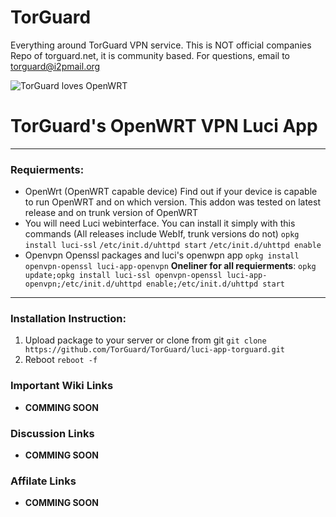 # TorGuard
Everything around TorGuard VPN service. This is NOT official companies Repo of torguard.net, it is community based. For questions, email to torguard@i2pmail.org 

![TorGuard loves OpenWRT](https://i.imgur.com/nN9d9gM.png)
# TorGuard's OpenWRT VPN Luci App

***

### Requierments:
* OpenWrt (OpenWRT capable device) 
Find out if your device is capable to run OpenWRT and on which version. This addon was tested on latest release and on trunk version of OpenWRT
* You will need Luci webinterface. You can install it simply with this commands (All releases include WebIf, trunk versions do not)
`opkg install luci-ssl`
`/etc/init.d/uhttpd start`
`/etc/init.d/uhttpd enable`
* Openvpn Openssl packages and luci's openwpn app
`opkg install openvpn-openssl luci-app-openvpn`
**Oneliner for all requierments**:
`opkg update;opkg install luci-ssl openvpn-openssl luci-app-openvpn;/etc/init.d/uhttpd enable;/etc/init.d/uhttpd start`

***


### Installation Instruction:
1. Upload package to your server or clone from git `git clone https://github.com/TorGuard/TorGuard/luci-app-torguard.git`
1. Reboot `reboot -f`


### Important Wiki Links
* **COMMING SOON**


### Discussion Links
* **COMMING SOON**


### Affilate Links
* **COMMING SOON**
